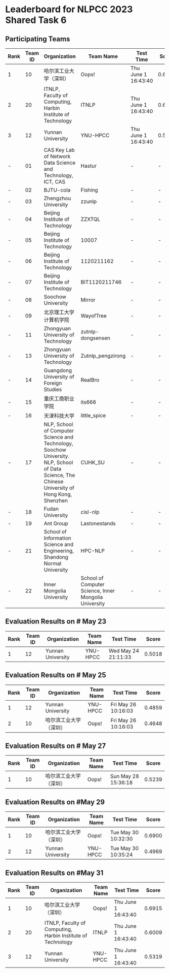 # Leaderboard for NLPCC 2023 Shared Task 6

## Participating Teams

| Rank | Team ID | Organization                                    | Team Name      | Test Time | Score |
|---|---------|---------------------|----------------|-----|------|
| 1 |  10     |  哈尔滨工业大学（深圳）   | Oops!      | Thu June 1 16:43:40 | 0.6915 |
| 2 |  20 | ITNLP, Faculty of Computing, Harbin Institute of Technology | ITNLP |  Thu June 1 16:43:40 | 0.6009 |
| 3 |  12     |  Yunnan University     | YNU-HPCC     | Thu June 1 16:43:40 | 0.5319 |
| - | 01      | CAS Key Lab of Network Data Science and Technology, ICT, CAS             | Hastur         | - | - |
| - | 02      | BJTU-cola                       | Fishing        |  - | - |
| - | 03      | Zhengzhou University            | zzunlp         |  - | - |
| - | 04      | Beijing Institute of Technology                   | ZZXTQL         |   - | - |
| -  | 05      | Beijing Institute of Technology                               | 10007          |  - | - |
| -  | 06      | Beijing Institute of Technology                                         | 1120211162     |  - | - |
| -  | 07      | Beijing Institute of Technology         | BIT1120211746  |  - | - |
| -  | 08      | Soochow University                                                      | Mirror         |  - | - |
| -  | 09      | 北京理工大学计算机学院                                                            | WayofTree      |  - | - |
| - | 11      | Zhongyuan University of Technology                                       | zutnlp-dongsensen |  - | - |
| - | 13 | Zhongyuan University of Technology | Zutnlp_pengzirong |  - | - |
| - | 14 | Guangdong University of Foreign Studies | RealBro |  - | - |
| - | 15 | 重庆工商职业学院 | its666 |  - | - |
| - | 16 | 天津科技大学 | little_spice |  - | - |
| - | 17 | NLP, School of Computer Science and Technology, Soochow University.<br>NLP, School of Data Science, The Chinese University of Hong Kong, Shenzhen | CUHK_SU |  - | - |
| - | 18 | Fudan University | cisl-nlp |  - | - |
| - | 19 | Ant Group | Lastonestands |  - | - |
| - | 21 | School of Information Science and Engineering, Shandong Normal University | HPC-NLP |  - | - |
| - | 22 | Inner Mongolia University | School of Computer Science, Inner Mongolia University |  - | - |

## Evaluation Results on \# May 23
| Rank | Team ID  | Organization | Team Name | Test Time | Score |
|------|----------|--------------|-----------|-----------|-------|
| 1 |  12     |  Yunnan University     | YNU-HPCC     | Wed May 24 21:11:33 | 0.5018 |

## Evaluation Results on \# May 25
| Rank | Team ID  | Organization | Team Name | Test Time | Score |
|------|----------|--------------|-----------|-----------|-------|
| 1 |  12     |  Yunnan University     | YNU-HPCC     | Fri May 26 10:16:03 | 0.4859 |
| 2 |  10     |  哈尔滨工业大学（深圳）      | Oops!       |  Fri May 26 10:16:03  | 0.4648 |

## Evaluation Results on \# May 27
| Rank | Team ID  | Organization | Team Name | Test Time | Score |
|------|----------|--------------|-----------|-----------|-------|
| 1 |  10     |  哈尔滨工业大学（深圳）   | Oops!      | Sun May 28 15:36:18 | 0.5239 |

## Evaluation Results  on \#May 29
| Rank | Team ID  | Organization | Team Name | Test Time | Score |
|------|----------|--------------|-----------|-----------|-------|
| 1 |  10     |  哈尔滨工业大学（深圳）   | Oops!      | Tue May 30 10:32:30 | 0.6900 |
| 2 |  12     |  Yunnan University     | YNU-HPCC     | Tue May 30 10:35:24 | 0.4969 |

## Evaluation Results  on \#May 31
| Rank | Team ID  | Organization | Team Name | Test Time | Score |
|------|----------|--------------|-----------|-----------|-------|
| 1 |  10     |  哈尔滨工业大学（深圳）   | Oops!      | Thu June 1 16:43:40 | 0.6915 |
| 2 |  20 | ITNLP, Faculty of Computing, Harbin Institute of Technology | ITNLP |  Thu June 1 16:43:40 | 0.6009 |
| 3 |  12     |  Yunnan University     | YNU-HPCC     | Thu June 1 16:43:40 | 0.5319 |
